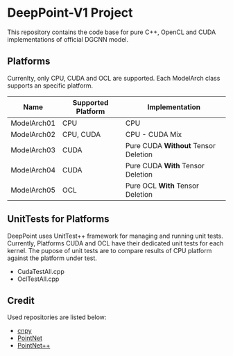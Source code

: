 # DeepPoint-V1 Project
This repository contains the code base for pure C++, OpenCL and CUDA
implementations of official DGCNN model.

## Platforms
Currenlty, only CPU, CUDA and OCL are supported. Each ModelArch class
supports an specific platform.

Name | Supported Platform | Implementation
---  | ---                | ---
ModelArch01 | CPU                   | CPU
ModelArch02 | CPU, CUDA             | CPU - CUDA Mix
ModelArch03 | CUDA                  | Pure CUDA **Without** Tensor Deletion
ModelArch04 | CUDA                  | Pure CUDA **With** Tensor Deletion
ModelArch05 | OCL                   | Pure OCL **With** Tensor Deletion

## UnitTests for Platforms
DeepPoint uses UnitTest++ framework for managing and running unit tests.
Currently, Platforms CUDA and OCL have their dedicated unit tests for
each kernel. The pupose of unit tests are to compare results of CPU platform
against the platform under test.

- CudaTestAll.cpp
- OclTestAll.cpp

## Credit
Used repositories are listed below:
* [cnpy](https://github.com/rogersce/cnpy)
* [PointNet](https://github.com/charlesq34/pointnet)
* [PointNet++](https://github.com/charlesq34/pointnet2)

